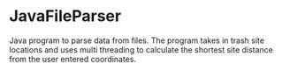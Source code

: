 # JavaFileParser
Java program to parse data from files.
The program takes in trash site locations and uses multi threading to calculate the shortest site distance from the user entered coordinates.
